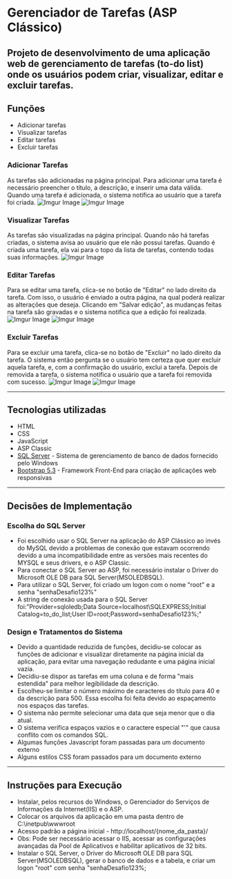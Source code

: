 # Gerenciador de Tarefas (ASP Clássico)

Projeto de desenvolvimento de uma aplicação web de gerenciamento de tarefas (to-do list) onde os usuários podem criar, visualizar, editar e excluir tarefas.
---

## Funções

- Adicionar tarefas
- Visualizar tarefas
- Editar tarefas
- Excluir tarefas

### Adicionar Tarefas
As tarefas são adicionadas na página principal.
Para adicionar uma tarefa é necessário preencher o título, a descrição, e inserir uma data válida.
Quando uma tarefa é adicionada, o sistema notifica ao usuário que a tarefa foi criada.
![Imgur Image](https://imgur.com/wUmsHjP,jpg)
![Imgur Image](https://imgur.com/LNrCGAP,jpg)
### Visualizar Tarefas
As tarefas são visualizadas na página principal.
Quando não há tarefas criadas, o sistema avisa ao usuário que ele não possui tarefas.
Quando é criada uma tarefa, ela vai para o topo da lista de tarefas, contendo todas suas informações.
![Imgur Image](https://imgur.com/2wPtoOG,jpg)
### Editar Tarefas
Para se editar uma tarefa, clica-se no botão de "Editar" no lado direito da tarefa.
Com isso, o usuário é enviado a outra página, na qual poderá realizar as alterações que deseja.
Clicando em "Salvar edição", as mudanças feitas na tarefa são gravadas e o sistema notifica que a edição foi realizada.
![Imgur Image](https://imgur.com/W2PuHoM,jpg)
![Imgur Image](https://imgur.com/lbAZiot,jpg)

### Excluir Tarefas

Para se excluir uma tarefa, clica-se no botão de "Excluir" no lado direito da tarefa.
O sistema então pergunta se o usuário tem certeza que quer excluir aquela tarefa, e, com a confirmação do usuário, exclui a tarefa.
Depois de removida a tarefa, o sistema notifica o usuário que a tarefa foi removida com sucesso.
![Imgur Image](https://imgur.com/05NAqWb,jpg)
![Imgur Image](https://imgur.com/NqxlAC7,jpg)

---

## Tecnologias utilizadas

- HTML
- CSS
- JavaScript
- ASP Classic
- [SQL Server] - Sistema de gerenciamento de banco de dados fornecido pelo Windows
- [Bootstrap 5.3] -  Framework Front-End para criação de aplicações web responsivas
---

## Decisões de Implementação

### Escolha do SQL Server

- Foi escolhido usar o SQL Server na aplicação do ASP Clássico ao invés do MySQL devido a problemas de conexão que estavam ocorrendo devido a uma incompatibilidade entre as versões mais recentes do MYSQL e seus drivers, e o ASP Classic.
- Para conectar o SQL Server ao ASP, foi necessário instalar o Driver do Microsoft OLE DB para SQL Server(MSOLEDBSQL).
- Para utilizar o SQL Server, foi criado um logon com o nome "root" e a senha "senhaDesafio123%"
- A string de conexão usada para o SQL Server foi:"Provider=sqloledb;Data Source=localhost\SQLEXPRESS;Initial Catalog=to_do_list;User ID=root;Password=senhaDesafio123%;"

### Design e Tratamentos do Sistema
- Devido a quantidade reduzida de funções, decidiu-se colocar as funções de adicionar e visualizar diretamente na página inicial da aplicação, para evitar uma navegação redudante e uma página inicial vazia.
- Decidiu-se dispor as tarefas em uma coluna e de forma "mais estendida" para melhor legibilidade da descrição.
- Escolheu-se limitar o número máximo de caracteres do título para 40 e da descrição para 500. Essa escolha foi feita devido ao espaçamento nos espaços das tarefas.
- O sistema não permite selecionar uma data que seja menor que o dia atual.
- O sistema verifica espaços vazios e o caractere especial "'" que causa conflito com os comandos SQL.
- Algumas funções Javascript foram passadas para um documento externo
- Alguns estilos CSS foram passados para um documento externo

---

## Instruções para Execução
- Instalar, pelos recursos do Windows, o Gerenciador do Serviços de Informações da Internet(IIS) e o ASP.
- Colocar os arquivos da aplicação em uma pasta dentro de C:\inetpub\wwwroot
- Acesso padrão a página inicial - http://localhost/{nome_da_pasta}/
- Obs: Pode ser necessário acessar o IIS, acessar as configurações avançadas da Pool de Aplicativos e habilitar aplicativos de 32 bits.
- Instalar o SQL Server, o Driver do Microsoft OLE DB para SQL Server(MSOLEDBSQL), gerar o banco de dados e a tabela, e criar um logon "root" com senha "senhaDesafio123%;

[//]: # (These are reference links used in the body of this note and get stripped out when the markdown processor does its job. There is no need to format nicely because it shouldn't be seen. Thanks SO - http://stackoverflow.com/questions/4823468/store-comments-in-markdown-syntax)
    
   [SQL Server]: <https://www.microsoft.com/pt-br/sql-server>
   [Bootstrap 5.3]: <https://getbootstrap.com/>


  
